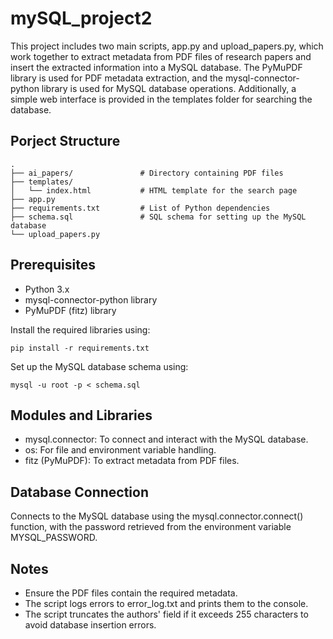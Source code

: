# mySQL_project2
This project includes two main scripts, app.py and upload_papers.py, which work together to extract metadata from PDF files of research papers and insert the extracted information into a MySQL database. The PyMuPDF library is used for PDF metadata extraction, and the mysql-connector-python library is used for MySQL database operations. Additionally, a simple web interface is provided in the templates folder for searching the database.

## Porject Structure
```
.
├── ai_papers/               # Directory containing PDF files
├── templates/               
│   └── index.html           # HTML template for the search page
├── app.py                   
├── requirements.txt         # List of Python dependencies
├── schema.sql               # SQL schema for setting up the MySQL database
└── upload_papers.py
```
## Prerequisites
- Python 3.x
- mysql-connector-python library
- PyMuPDF (fitz) library

Install the required libraries using:
```
pip install -r requirements.txt
```
Set up the MySQL database schema using:
```
mysql -u root -p < schema.sql
```


## Modules and Libraries
* mysql.connector: To connect and interact with the MySQL database.
* os: For file and environment variable handling.
* fitz (PyMuPDF): To extract metadata from PDF files.

## Database Connection
Connects to the MySQL database using the mysql.connector.connect() function, with the password retrieved from the environment variable MYSQL_PASSWORD.

## Notes
- Ensure the PDF files contain the required metadata.
- The script logs errors to error_log.txt and prints them to the console.
- The script truncates the authors' field if it exceeds 255 characters to avoid database insertion errors.
